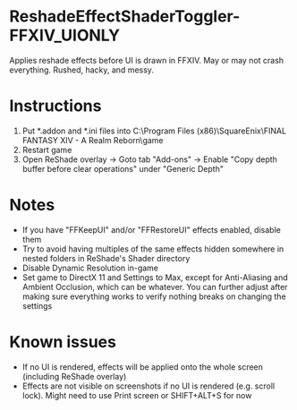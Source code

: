 # ReshadeEffectShaderToggler-FFXIV_UIONLY
Applies reshade effects before UI is drawn in FFXIV. May or may not crash everything. Rushed, hacky, and messy.

# Instructions
1. Put \*.addon and  \*.ini files into C:\Program Files (x86)\SquareEnix\FINAL FANTASY XIV - A Realm Reborn\game
2. Restart game
3. Open ReShade overlay -> Goto tab "Add-ons" -> Enable "Copy depth buffer before clear operations" under "Generic Depth"

# Notes
* If you have "FFKeepUI" and/or "FFRestoreUI" effects enabled, disable them
* Try to avoid having multiples of the same effects hidden somewhere in nested folders in ReShade's Shader directory
* Disable Dynamic Resolution in-game
* Set game to DirectX 11 and Settings to Max, except for Anti-Aliasing and Ambient Occlusion, which can be whatever. You can further adjust after making sure everything works to verify nothing breaks on changing the settings

# Known issues
* If no UI is rendered, effects will be applied onto the whole screen (including ReShade overlay)
* Effects are not visible on screenshots if no UI is rendered (e.g. scroll lock). Might need to use Print screen or SHIFT+ALT+S for now